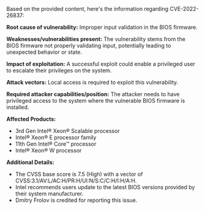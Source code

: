 Based on the provided content, here's the information regarding CVE-2022-26837:

**Root cause of vulnerability:** Improper input validation in the BIOS firmware.

**Weaknesses/vulnerabilities present:** The vulnerability stems from the BIOS firmware not properly validating input, potentially leading to unexpected behavior or state.

**Impact of exploitation:** A successful exploit could enable a privileged user to escalate their privileges on the system.

**Attack vectors:** Local access is required to exploit this vulnerability.

**Required attacker capabilities/position:** The attacker needs to have privileged access to the system where the vulnerable BIOS firmware is installed.

**Affected Products:**

*   3rd Gen Intel® Xeon® Scalable processor
*   Intel® Xeon® E processor family
*   11th Gen Intel® Core™ processor
*   Intel® Xeon® W processor

**Additional Details:**

*   The CVSS base score is 7.5 (High) with a vector of CVSS:3.1/AV:L/AC:H/PR:H/UI:N/S:C/C:H/I:H/A:H.
*   Intel recommends users update to the latest BIOS versions provided by their system manufacturer.
*   Dmitry Frolov is credited for reporting this issue.
